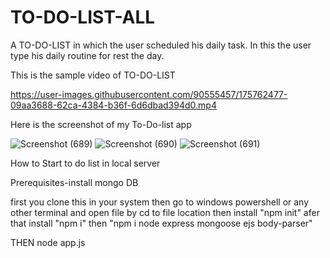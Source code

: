 # TO-DO-LIST-ALL
A TO-DO-LIST in which the user  scheduled his daily task. In this the user type his daily routine for rest the day.

This is the sample video of TO-DO-LIST


https://user-images.githubusercontent.com/90555457/175762477-09aa3688-62ca-4384-b36f-6d6dbad394d0.mp4

Here is the screenshot of my To-Do-list app

![Screenshot (689)](https://user-images.githubusercontent.com/90555457/175762520-f431b615-eadb-42cb-9057-cbb80cf5291d.png)
![Screenshot (690)](https://user-images.githubusercontent.com/90555457/175762525-9d47c12a-92d6-4a21-861b-84c205af5f86.png)
![Screenshot (691)](https://user-images.githubusercontent.com/90555457/175762537-7f2fd53c-ba6e-4676-97a7-40a9d0eb099c.png)




How to Start to do list in local server

Prerequisites-install mongo DB 

first you clone this in your system 
then go to windows powershell or any other terminal and open file by cd to file location
then install "npm init"
afer that install "npm i"
then "npm i node express mongoose ejs body-parser"

THEN node app.js


